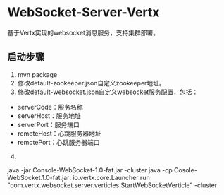 # WebSocket-Server-Vertx
基于Vertx实现的websocket消息服务，支持集群部署。

## 启动步骤
1. mvn package
2. 修改default-zookeeper.json自定义zookeeper地址。
3. 修改default-websocket.json自定义websocket服务配置，包括：
* serverCode：服务名称
* serverHost：服务地址
* serverPort：服务端口
* remoteHost：心跳服务器地址
* remotePort：心跳服务器端口
4. 
  java -jar Console-WebSocket-1.0-fat.jar -cluster 
  java -cp Cosole-WebSocket.1.0-fat.jar: io.vertx.core.Launcher run "com.vertx.websocket.server.verticles.StartWebSocketVerticle" -cluster
